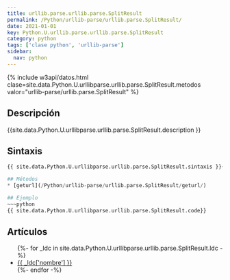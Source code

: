 ```yaml
---
title: urllib.parse.urllib.parse.SplitResult
permalink: /Python/urllib-parse/urllib.parse.SplitResult/
date: 2021-01-01
key: Python.U.urllib.parse.urllib.parse.SplitResult
category: python
tags: ['clase python', 'urllib-parse']
sidebar: 
  nav: python
---
```


{% include w3api/datos.html clase=site.data.Python.U.urllibparse.urllib.parse.SplitResult.metodos valor="urllib-parse/urllib.parse.SplitResult" %}

## Descripción
{{site.data.Python.U.urllibparse.urllib.parse.SplitResult.description }}

## Sintaxis
~~~python
{{ site.data.Python.U.urllibparse.urllib.parse.SplitResult.sintaxis }}~~~

## Métodos
* [geturl](/Python/urllib-parse/urllib.parse.SplitResult/geturl/)

## Ejemplo
~~~python
{{ site.data.Python.U.urllibparse.urllib.parse.SplitResult.code}}
~~~

## Artículos
<ul>
{%- for _ldc in site.data.Python.U.urllibparse.urllib.parse.SplitResult.ldc -%}
   <li>
       <a href="{{_ldc['url'] }}">{{ _ldc['nombre'] }}</a>
   </li>
{%- endfor -%}
</ul>
